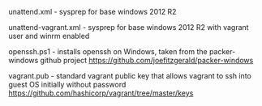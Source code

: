 
unattend.xml - sysprep for base windows 2012 R2

unattend-vagrant.xml - sysprep for base windows 2012 R2 with vagrant user and winrm enabled

openssh.ps1 - installs openssh on Windows, taken from the packer-windows github project
https://github.com/joefitzgerald/packer-windows

vagrant.pub - standard vagrant public key that allows vagrant to ssh into guest OS initially without password 
https://github.com/hashicorp/vagrant/tree/master/keys

